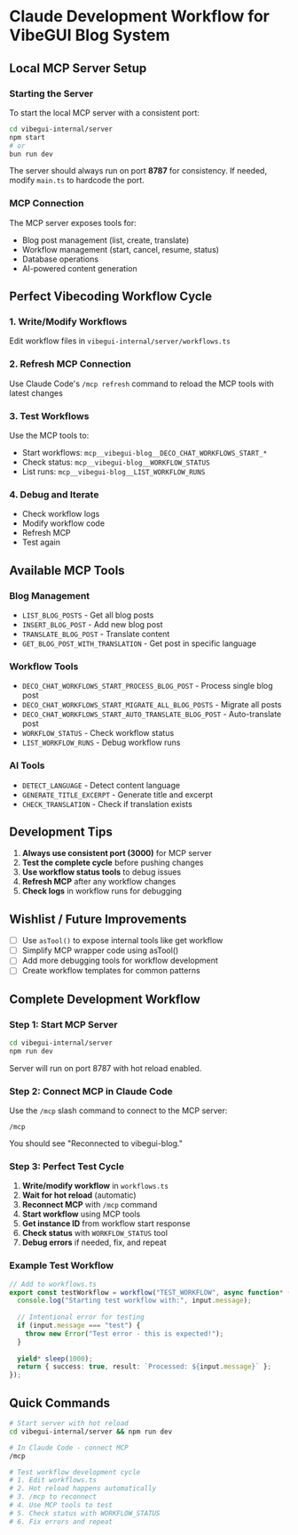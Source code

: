 # Claude Development Workflow for VibeGUI Blog System

## Local MCP Server Setup

### Starting the Server

To start the local MCP server with a consistent port:

```bash
cd vibegui-internal/server
npm start
# or
bun run dev
```

The server should always run on port **8787** for consistency. If needed, modify `main.ts` to hardcode the port.

### MCP Connection

The MCP server exposes tools for:
- Blog post management (list, create, translate)
- Workflow management (start, cancel, resume, status)
- Database operations
- AI-powered content generation

## Perfect Vibecoding Workflow Cycle

### 1. Write/Modify Workflows
Edit workflow files in `vibegui-internal/server/workflows.ts`

### 2. Refresh MCP Connection
Use Claude Code's `/mcp refresh` command to reload the MCP tools with latest changes

### 3. Test Workflows
Use the MCP tools to:
- Start workflows: `mcp__vibegui-blog__DECO_CHAT_WORKFLOWS_START_*`
- Check status: `mcp__vibegui-blog__WORKFLOW_STATUS`
- List runs: `mcp__vibegui-blog__LIST_WORKFLOW_RUNS`

### 4. Debug and Iterate
- Check workflow logs
- Modify workflow code
- Refresh MCP
- Test again

## Available MCP Tools

### Blog Management
- `LIST_BLOG_POSTS` - Get all blog posts
- `INSERT_BLOG_POST` - Add new blog post
- `TRANSLATE_BLOG_POST` - Translate content
- `GET_BLOG_POST_WITH_TRANSLATION` - Get post in specific language

### Workflow Tools
- `DECO_CHAT_WORKFLOWS_START_PROCESS_BLOG_POST` - Process single blog post
- `DECO_CHAT_WORKFLOWS_START_MIGRATE_ALL_BLOG_POSTS` - Migrate all posts
- `DECO_CHAT_WORKFLOWS_START_AUTO_TRANSLATE_BLOG_POST` - Auto-translate post
- `WORKFLOW_STATUS` - Check workflow status
- `LIST_WORKFLOW_RUNS` - Debug workflow runs

### AI Tools  
- `DETECT_LANGUAGE` - Detect content language
- `GENERATE_TITLE_EXCERPT` - Generate title and excerpt
- `CHECK_TRANSLATION` - Check if translation exists

## Development Tips

1. **Always use consistent port (3000)** for MCP server
2. **Test the complete cycle** before pushing changes
3. **Use workflow status tools** to debug issues
4. **Refresh MCP** after any workflow changes
5. **Check logs** in workflow runs for debugging

## Wishlist / Future Improvements

- [ ] Use `asTool()` to expose internal tools like get workflow
- [ ] Simplify MCP wrapper code using asTool()
- [ ] Add more debugging tools for workflow development
- [ ] Create workflow templates for common patterns

## Complete Development Workflow

### Step 1: Start MCP Server
```bash
cd vibegui-internal/server
npm run dev
```
Server will run on port 8787 with hot reload enabled.

### Step 2: Connect MCP in Claude Code
Use the `/mcp` slash command to connect to the MCP server:
```
/mcp
```
You should see "Reconnected to vibegui-blog."

### Step 3: Perfect Test Cycle
1. **Write/modify workflow** in `workflows.ts`
2. **Wait for hot reload** (automatic)
3. **Reconnect MCP** with `/mcp` command
4. **Start workflow** using MCP tools
5. **Get instance ID** from workflow start response
6. **Check status** with `WORKFLOW_STATUS` tool
7. **Debug errors** if needed, fix, and repeat

### Example Test Workflow
```typescript
// Add to workflows.ts
export const testWorkflow = workflow("TEST_WORKFLOW", async function* (input: { message: string }) {
  console.log("Starting test workflow with:", input.message);
  
  // Intentional error for testing
  if (input.message === "test") {
    throw new Error("Test error - this is expected!");
  }
  
  yield* sleep(1000);
  return { success: true, result: `Processed: ${input.message}` };
});
```

## Quick Commands

```bash
# Start server with hot reload
cd vibegui-internal/server && npm run dev

# In Claude Code - connect MCP
/mcp

# Test workflow development cycle
# 1. Edit workflows.ts
# 2. Hot reload happens automatically  
# 3. /mcp to reconnect
# 4. Use MCP tools to test
# 5. Check status with WORKFLOW_STATUS
# 6. Fix errors and repeat
```